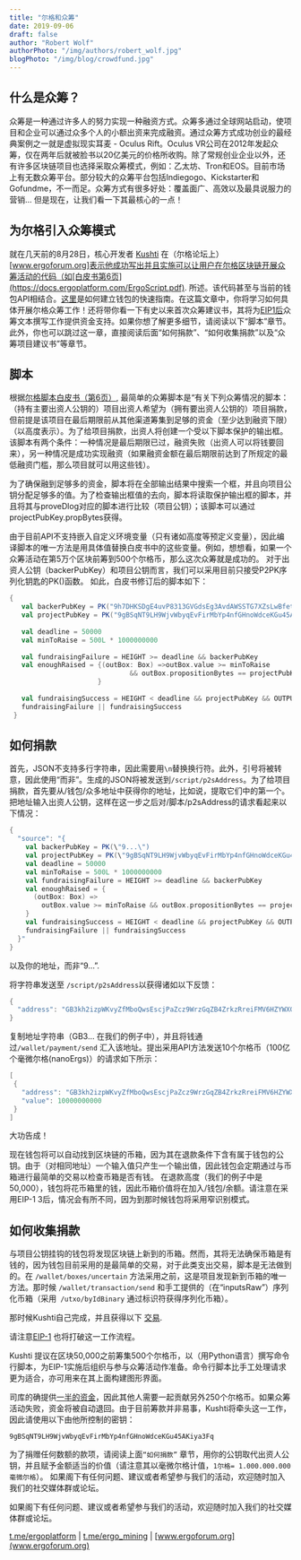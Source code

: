 ```yaml
---
title: "尔格和众筹"
date: 2019-09-06
draft: false
author: "Robert Wolf"
authorPhoto: "/img/authors/robert_wolf.jpg"
blogPhoto: "/img/blog/crowdfund.jpg"
---
```


## 什么是众筹？

众筹是一种通过许多人的努力实现一种融资方式。众筹多通过全球网站启动，使项目和企业可以通过众多个人的小额出资来完成融资。通过众筹方式成功创业的最经典案例之一就是虚拟现实耳麦 - Oculus Rift。Oculus VR公司在2012年发起众筹，仅在两年后就被脸书以20亿美元的价格所收购。除了常规创业企业以外，还有许多区块链项目也选择采取众筹模式，例如：乙太坊、Tron和EOS。目前市场上有无数众筹平台。部分较大的众筹平台包括Indiegogo、Kickstarter和Gofundme，不一而足。众筹方式有很多好处：覆盖面广、高效以及最具说服力的营销… 但是现在，让我们看一下其最核心的一点！

## 为尔格引入众筹模式

就在几天前的8月28日，核心开发者 [Kushti](https://www.ergoforum.org/u/kushti) 在（尔格论坛上）[www.ergoforum.org]表示他成功写出并且实施可以让用户在尔格区块链开展众筹活动的代码（如[白皮书第6页](https://docs.ergoplatform.com/ErgoScript.pdf). 所述。该代码甚至与当前的钱包API相结合。[这里](https://ergoplatform.org/en/blog/2019_06_04_wallet-documentation/)是如何建立钱包的快速指南。在这篇文章中，你将学习如何具体开展尔格众筹工作！还将带你看一下有史以来首次众筹建议书，其将为[EIP1后](https://github.com/ergoplatform/eips/blob/master/eip-0001.md)众筹文本撰写工作提供资金支持。如果你想了解更多细节，请阅读以下“脚本”章节。此外，你也可以跳过这一章，直接阅读后面“如何捐款”、“如何收集捐款”以及“众筹项目建议书”等章节。

## 脚本

根据[尔格脚本白皮书（第6页）](https://docs.ergoplatform.com/ErgoScript.pdf), 最简单的众筹脚本是“有关下列众筹情况的脚本：（持有主要出资人公钥的）项目出资人希望为（拥有要出资人公钥的）项目捐款，但前提是该项目在最后期限前从其他渠道筹集到足够的资金（至少达到融资下限）（以高度表示）。为了给项目捐款，出资人将创建一个受以下脚本保护的输出框。该脚本有两个条件：一种情况是最后期限已过，融资失败（出资人可以将钱要回来），另一种情况是成功实现融资（如果融资金额在最后期限前达到了所规定的最低融资门槛，那么项目就可以用这些钱）。

为了确保融到足够多的资金，脚本将在全部输出结果中搜索一个框，并且向项目公钥分配足够多的值。为了检查输出框值的去向，脚本将读取保护输出框的脚本，并且将其与proveDlog对应的脚本进行比较（项目公钥）；该脚本可以通过projectPubKey.propBytes获得。

由于目前API不支持嵌入自定义环境变量（只有诸如高度等预定义变量），因此编译脚本的唯一方法是用具体值替换白皮书中的这些变量。例如，想想看，如果一个众筹活动在第5万个区块前筹到500个尔格币，那么这次众筹就是成功的。
对于出资人公钥（backerPubKey）和项目公钥而言，我们可以采用目前只接受P2PK序列化钥匙的PK()函数。
如此，白皮书修订后的脚本如下：

```scala
{
   val backerPubKey = PK("9h7DHKSDgE4uvP8313GVGdsEg3AvdAWSSTG7XZsLwBfeth4aePG")
   val projectPubKey = PK("9gBSqNT9LH9WjvWbyqEvFirMbYp4nfGHnoWdceKGu45AKiya3Fq") 
    
   val deadline = 50000
   val minToRaise = 500L * 1000000000 
   
   val fundraisingFailure = HEIGHT >= deadline && backerPubKey
   val enoughRaised = {(outBox: Box) =>outBox.value >= minToRaise 
                              && outBox.propositionBytes == projectPubKey.propBytes
                      }
        
   val fundraisingSuccess = HEIGHT < deadline && projectPubKey && OUTPUTS.exists(enoughRaised)
   fundraisingFailure || fundraisingSuccess                     
 }                              
```

## 如何捐款

首先，JSON不支持多行字符串，因此需要用`\n`替换换行符。此外，引号将被转意，因此使用“而非”。生成的JSON将被发送到`/script/p2sAddress`。为了给项目捐款，首先要从/钱包/众多地址中获得你的地址，比如说，提取它们中的第一个。把地址输入出资人公钥，这样在这一步之后对/脚本/p2sAddress的请求看起来以下情况：

```scala
{
  "source": "{ 
    val backerPubKey = PK(\"9...\")
    val projectPubKey = PK(\"9gBSqNT9LH9WjvWbyqEvFirMbYp4nfGHnoWdceKGu45AKiya3Fq\")
    val deadline = 50000
    val minToRaise = 500L * 1000000000
    val fundraisingFailure = HEIGHT >= deadline && backerPubKey
    val enoughRaised = {
      (outBox: Box) => 
        outBox.value >= minToRaise && outBox.propositionBytes == projectPubKey.propBytes
    } 
    val fundraisingSuccess = HEIGHT < deadline && projectPubKey && OUTPUTS.exists(enoughRaised) 
    fundraisingFailure || fundraisingSuccess 
  }"
}    
```

以及你的地址，而非“9…”.

将字符串发送至 `/script/p2sAddress`以获得诸如以下反馈：

```scala
{
  "address": "GB3kh2izpWKvyZfMboQwsEscjPaZcz9WrzGqZB4ZrkzRreiFMV6HZYWXGMK3rqCjDCoPgWGNzfnYSUhivW4a1VRYPE7uZXwKnBcqWcRkiuTx6QW55EcPcWeELUsumwdtKoFtWY583nWnKZff"
}     
```

复制地址字符串（GB3… 在我们的例子中），并且将钱通过`/wallet/payment/send` 汇入该地址。提出采用API方法发送10个尔格币（100亿个毫微尔格(nanoErgs)）的请求如下所示：

```scala
[
 {
   "address": "GB3kh2izpWKvyZfMboQwsEscjPaZcz9WrzGqZB4ZrkzRreiFMV6HZYWXGMK3rqCjDCoPgWGNzfnYSUhivW4a1VRYPE7uZXwKnBcqWcRkiuTx6QW55EcPcWeELUsumwdtKoFtWY583nWnKZff",
   "value": 10000000000
 }
]
```

大功告成！

现在钱包将可以自动找到区块链的币箱，因为其在退款条件下含有属于钱包的公钥。由于（对相同地址）一个输入值只产生一个输出值，因此钱包会定期通过与币箱进行最简单的交易以检查币箱是否有钱。 在退款高度（我们的例子中是50,000），钱包将花币箱里的钱，因此币箱价值将在加入/钱包/余额。请注意在采用EIP-1 3后，情况会有所不同，因为到那时候钱包将采用窄识别模式。

## 如何收集捐款

与项目公钥挂钩的钱包将发现区块链上新到的币箱。然而，其将无法确保币箱是有钱的，因为钱包目前采用的是最简单的交易，对于此类支出交易，脚本是无法做到的。在 `/wallet/boxes/uncertain` 方法采用之前，这是项目发现新到币箱的唯一方法。那时候 `/wallet/transaction/send` 和手工提供的（在“inputsRaw”）序列化币箱（采用` /utxo/byIdBinary` 通过标识符获得序列化币箱）。

那时候Kushti自己完成，并且获得以下 [交易](https://explorer.ergoplatform.com/en/transactions/3d5a1102296b6159754097f33e780cae2692d9a2ec2b6daf26219651bcc2ae48).

请注意[EIP-1](https://github.com/ergoplatform/eips/blob/master/eip-0001.md) 也将打破这一工作流程。

Kushti 提议在区块50,000之前筹集500个尔格币，以（用Python语言）撰写命令行脚本，为EIP-1实施后组织与参与众筹活动作准备。命令行脚本比手工处理请求更为适合，亦可用来在其上面构建图形界面。

司库的确提供[一半的资金](https://explorer.ergoplatform.com/en/transactions/2fc882792b94f8210e4378f2f5bab90896523e212d927ed16600170d76f46ac9)，因此其他人需要一起贡献另外250个尔格币。如果众筹活动失败，资金将被自动退回。由于目前筹款并非易事，Kushti将牵头这一工作，因此请使用以下由他所控制的密钥：

`9gBSqNT9LH9WjvWbyqEvFirMbYp4nfGHnoWdceKGu45AKiya3Fq`

为了捐赠任何数额的款项，请阅读上面`“如何捐款”` 章节，用你的公钥取代出资人公钥，并且赋予金额适当的价值（请注意其以毫微尔格计值，`1尔格= 1.000.000.000 毫微尔格`）。
如果阁下有任何问题、建议或者希望参与我们的活动，欢迎随时加入我们的社交媒体群或论坛。

如果阁下有任何问题、建议或者希望参与我们的活动，欢迎随时加入我们的社交媒体群或论坛。

[t.me/ergoplatform](https://t.me/ergoplatform) | [t.me/ergo_mining](https://t.me/ergo_mining) | [www.ergoforum.org](www.ergoforum.org)
